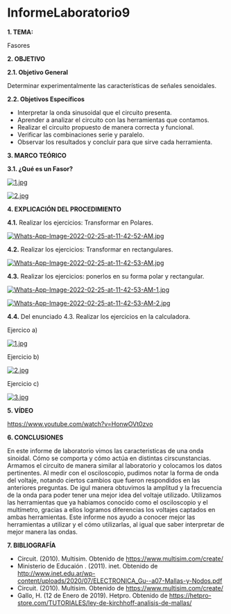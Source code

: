# InformeLaboratorio9
**1. TEMA:**

Fasores

**2. OBJETIVO**

**2.1. Objetivo General**

Determinar experimentalmente las características de señales senoidales.

**2.2. Objetivos Específicos**

- Interpretar la onda sinusoidal que el circuito presenta.
- Aprender a analizar el circuito con las herramientas que contamos.
- Realizar el circuito propuesto de manera correcta y funcional.
- Verificar las combinaciones serie y paralelo.
- Observar los resultados y concluir para que sirve cada herramienta. 

**3. MARCO TEÓRICO**

**3.1. ¿Qué es un Fasor?**

[![1.jpg](https://i.postimg.cc/XYq4r1NV/1.jpg)](https://postimg.cc/crpVjm8j)

[![2.jpg](https://i.postimg.cc/CKf0NZfX/2.jpg)](https://postimg.cc/cKZP1LhB)

**4. EXPLICACIÓN DEL PROCEDIMIENTO**

**4.1.** Realizar los ejercicios: Transformar en Polares.

[![Whats-App-Image-2022-02-25-at-11-42-52-AM.jpg](https://i.postimg.cc/GmqWsNdM/Whats-App-Image-2022-02-25-at-11-42-52-AM.jpg)](https://postimg.cc/PCv3gSLZ)

**4.2.** Realizar los ejercicios: Transformar en rectangulares.

[![Whats-App-Image-2022-02-25-at-11-42-53-AM.jpg](https://i.postimg.cc/QxqPRP9X/Whats-App-Image-2022-02-25-at-11-42-53-AM.jpg)](https://postimg.cc/WhhXZ5wK)

**4.3.** Realizar los ejercicios: ponerlos en su forma polar y rectangular.

[![Whats-App-Image-2022-02-25-at-11-42-53-AM-1.jpg](https://i.postimg.cc/C5gP2HwB/Whats-App-Image-2022-02-25-at-11-42-53-AM-1.jpg)](https://postimg.cc/mzmyz9zB)

[![Whats-App-Image-2022-02-25-at-11-42-53-AM-2.jpg](https://i.postimg.cc/KcPsMV5n/Whats-App-Image-2022-02-25-at-11-42-53-AM-2.jpg)](https://postimg.cc/xqdRr6hC)

**4.4.** Del enunciado 4.3. Realizar los ejercicios en la calculadora.

Ejercico a)

[![1.jpg](https://i.postimg.cc/tRvn2RDy/1.jpg)](https://postimg.cc/JtJhhL9d)

Ejercicio b)

[![2.jpg](https://i.postimg.cc/nLwMT0Y2/2.jpg)](https://postimg.cc/4KVJxv0H)

Ejercicio c)

[![3.jpg](https://i.postimg.cc/hP3wDmrw/3.jpg)](https://postimg.cc/TpgQQpBq)

**5. VÍDEO**

https://www.youtube.com/watch?v=HonwOVt0zvo

**6. CONCLUSIONES**

En este informe de laboratorio vimos las caracteristicas de una onda sinoidal. Cómo se comporta y cómo actúa en distintas cirscunstancias. Armamos el circuito de manera similar al laboratorio y colocamos los datos pertinentes. Al medir con el osciloscopio, pudimos notar la forma de onda del voltaje, notando ciertos cambios que fueron respondidos en las anteriores preguntas. De igul manera obtuvimos la amplitud y la frecuencia de la onda para poder tener una mejor idea del voltaje utilizado. Utilizamos las herramientas que ya habiamos conocido como el osciloscopio y el multímetro, gracias a ellos logramos diferencias los voltajes captados en ambas herramientas. Este informe nos ayudo a conocer mejor las herramientas a utilizar y el cómo utilizarlas, al igual que saber interpretar de mejor manera las ondas.

**7. BIBLIOGRAFÍA**

- Circuit. (2010). Multisim. Obtenido de https://www.multisim.com/create/
- Ministerio de Educaión . (2011). inet. Obtenido de http://www.inet.edu.ar/wp-content/uploads/2020/07/ELECTRONICA_Gu--a07-Mallas-y-Nodos.pdf
- Circuit. (2010). Multisim. Obtenido de https://www.multisim.com/create/
- Gallo, H. (12 de Enero de 2019). Hetpro. Obtenido de https://hetpro-store.com/TUTORIALES/ley-de-kirchhoff-analisis-de-mallas/

